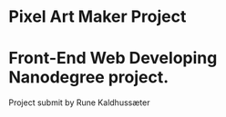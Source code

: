 # Pixel Art Maker Project

# Front-End Web Developing Nanodegree project.

Project submit by Rune Kaldhussæter
